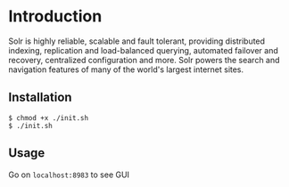 # Introduction

Solr is highly reliable, scalable and fault tolerant, providing distributed indexing, replication and load-balanced querying, automated failover and recovery, centralized configuration and more. Solr powers the search and navigation features of many of the world's largest internet sites.

## Installation

```
$ chmod +x ./init.sh
$ ./init.sh
```

## Usage

Go on ```localhost:8983``` to see GUI